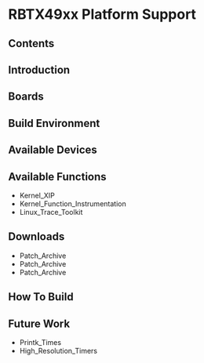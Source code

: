 # RBTX49xx Platform Support
## Contents
## Introduction
## Boards
## Build Environment
## Available Devices
## Available Functions
* Kernel_XIP
* Kernel_Function_Instrumentation
* Linux_Trace_Toolkit
## Downloads
* Patch_Archive
* Patch_Archive
* Patch_Archive
## How To Build
## Future Work
* Printk_Times
* High_Resolution_Timers
